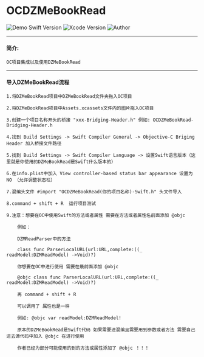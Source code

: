 # OCDZMeBookRead
![Demo Swift Version](https://img.shields.io/badge/Swift-4.1-orange.svg)
![Xcode Version](https://img.shields.io/badge/Xcode-9.4-orange.svg)
![Author](https://img.shields.io/badge/Author-DZM-blue.svg)

****
#### 简介:

    OC项目集成以及使用DZMeBookRead
    
 ****   
#### 导入DZMeBookRead流程
    1.将DZMeBookRead项目中DZMeBookRead文件夹拖入OC项目
    
    2.将DZMeBookRead项目中Assets.xcassets文件内的图片拖入OC项目
    
    3.创建一个项目名称开头的桥接 "xxx-Bridging-Header.h" 例如: OCDZMeBookRead-Bridging-Header.h
    
    4.找到 Build Settings -> Swift Compiler General -> Objective-C Briging Header 加入桥接文件路径
    
    5.找到 Build Settings -> Swift Compiler Language -> 设置Swift语言版本（这里就是你使用的DZMeBookRead是Swift什么版本的）
    
    6.在info.plist中加入 View controller-based status bar appearance 设置为 NO （允许调整状态栏）
    
    7.混编头文件 #import "OCDZMeBookRead(你的项目名称)-Swift.h" 头文件导入
    
    8.command + shift + R  运行项目测试
    
    9.注意：想要在OC中使用Swift的方法或者属性 需要在方法或者属性名前面添加 @objc
        
        例如：
        
        DZMReadParser中的方法
        
        class func ParserLocalURL(url:URL,complete:((_ readModel:DZMReadModel) ->Void)?)
        
        你想要在OC中进行使用 需要在最前面添加 @objc
        
        @objc class func ParserLocalURL(url:URL,complete:((_ readModel:DZMReadModel) ->Void)?)
        
        再 command + shift + R
        
        可以调用了 属性也是一样
        
        例如: @objc var readModel:DZMReadModel!
        
        原本的DZMeBookRead是Swift代码 如果需要进混编且需要用到参数或者方法 需要自己进去源代码中加入 @objc 在进行使用
        
        作者已经为部分可能使用的到的方法或属性添加了 @objc ！！！
    
    
